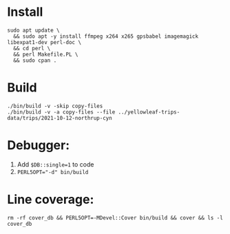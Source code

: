 # Install

```
sudo apt update \
  && sudo apt -y install ffmpeg x264 x265 gpsbabel imagemagick libexpat1-dev perl-doc \
  && cd perl \
  && perl Makefile.PL \
  && sudo cpan .
```

# Build

```
./bin/build -v -skip copy-files
./bin/build -v -a copy-files --file ../yellowleaf-trips-data/trips/2021-10-12-northrup-cyn
```

# Debugger:

1. Add `$DB::single=1` to code
2. `PERL5OPT="-d" bin/build`

# Line coverage:

`rm -rf cover_db && PERL5OPT=-MDevel::Cover bin/build && cover && ls -l cover_db`
